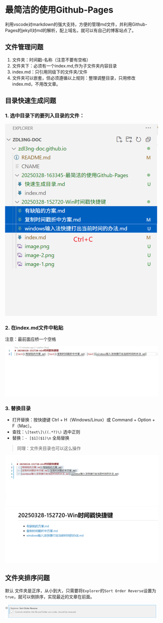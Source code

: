 # 最简洁的使用Github-Pages
利用vscode对markdown的强大支持，方便的管理md文件，并利用Github-Pages的jekyll对md的解析，配上域名，就可以有自己的博客站点了。


## 文件管理问题
1. 文件夹：时间戳-名称（注意不要有空格）
2. 文件夹下：必须有一个index.md,作为子文件夹内容目录
3. index.md：只引用同级下的文件夹/文件
4. 文件夹可以嵌套，但必须遵循以上规则：整理调整目录，只用修改index.md，不用改文章。


## 目录快速生成问题

### 1. 选中目录下的要列入目录的文件：

![复制目录](image.png)

### 2. 在index.md文件中粘贴
注意：最前面应桥一个空格

![粘贴目录](image-1.png)

### 3. 替换目录
- 打开替换：按快捷键 Ctrl + H（Windows/Linux）或 Command + Option + F（Mac）。
- 查找：`\[text\]\((.*?)\)` 选中正则
- 替换：`- [$1]($1)\n` 全局替换

> 同理：文件夹目录也可以这么操作

![替换目录效果](image-2.png)
![替换目录预览效果](image-3.png)


## 文件夹排序问题
默认 文件夹是正序，从小到大，只需要将`Explorer`的`Sort Order Reverse`设置为`true`，就可以倒排序，实现最近的文章在前面。

![设置文件夹倒序](image-4.png)

